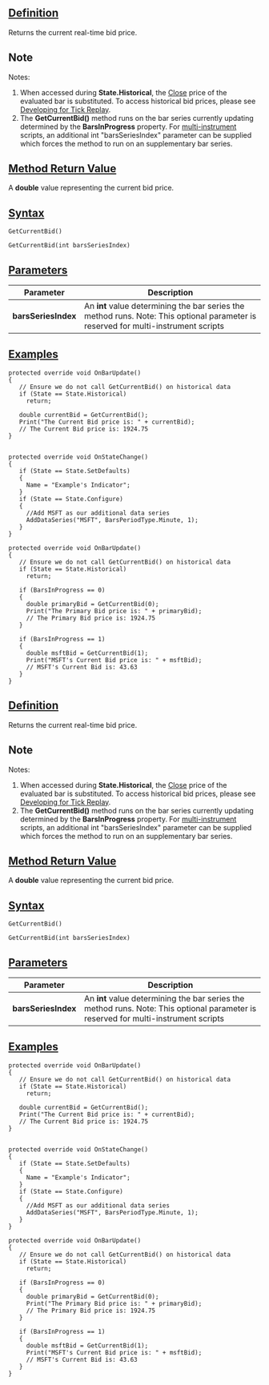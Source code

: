 ## [Definition](https://developer.ninjatrader.com/docs/desktop/getcurrentbid\#definition)

Returns the current real-time bid price.

## Note

Notes:

1. When accessed during **State.Historical**, the [Close](https://developer.ninjatrader.com/docs/desktop/close) price of the evaluated bar is substituted. To access historical bid prices, please see [Developing for Tick Replay](https://developer.ninjatrader.com/docs/desktop/developing_for_tick_replay).
2. The **GetCurrentBid()** method runs on the bar series currently updating determined by the **BarsInProgress** property. For [multi-instrument](https://developer.ninjatrader.com/docs/desktop/multi_time_frame_instruments) scripts, an additional int "barsSeriesIndex" parameter can be supplied which forces the method to run on an supplementary bar series.

## [Method Return Value](https://developer.ninjatrader.com/docs/desktop/getcurrentbid\#method-return-value)

A **double** value representing the current bid price.

## [Syntax](https://developer.ninjatrader.com/docs/desktop/getcurrentbid\#syntax)

`GetCurrentBid()`

`GetCurrentBid(int barsSeriesIndex)`

## [Parameters](https://developer.ninjatrader.com/docs/desktop/getcurrentbid\#parameters)

| Parameter | Description |
| --- | --- |
| **barsSeriesIndex** | An **int** value determining the bar series the method runs. Note: This optional parameter is reserved for multi-instrument scripts |

## [Examples](https://developer.ninjatrader.com/docs/desktop/getcurrentbid\#examples)

```jsx-150469391 csharp
protected override void OnBarUpdate()
{
   // Ensure we do not call GetCurrentBid() on historical data
   if (State == State.Historical)
     return;

   double currentBid = GetCurrentBid();
   Print("The Current Bid price is: " + currentBid);
   // The Current Bid price is: 1924.75
}

```

```jsx-150469391 csharp

protected override void OnStateChange()
{
   if (State == State.SetDefaults)
   {
     Name = "Example's Indicator";
   }
   if (State == State.Configure)
   {
     //Add MSFT as our additional data series
     AddDataSeries("MSFT", BarsPeriodType.Minute, 1);
   }
}

protected override void OnBarUpdate()
{
   // Ensure we do not call GetCurrentBid() on historical data
   if (State == State.Historical)
     return;

   if (BarsInProgress == 0)
   {
     double primaryBid = GetCurrentBid(0);
     Print("The Primary Bid price is: " + primaryBid);
     // The Primary Bid price is: 1924.75
   }

   if (BarsInProgress == 1)
   {
     double msftBid = GetCurrentBid(1);
     Print("MSFT's Current Bid price is: " + msftBid);
     // MSFT's Current Bid is: 43.63
   }
}

```

## [Definition](https://developer.ninjatrader.com/docs/desktop/getcurrentbid\#definition)

Returns the current real-time bid price.

## Note

Notes:

1. When accessed during **State.Historical**, the [Close](https://developer.ninjatrader.com/docs/desktop/close) price of the evaluated bar is substituted. To access historical bid prices, please see [Developing for Tick Replay](https://developer.ninjatrader.com/docs/desktop/developing_for_tick_replay).
2. The **GetCurrentBid()** method runs on the bar series currently updating determined by the **BarsInProgress** property. For [multi-instrument](https://developer.ninjatrader.com/docs/desktop/multi_time_frame_instruments) scripts, an additional int "barsSeriesIndex" parameter can be supplied which forces the method to run on an supplementary bar series.

## [Method Return Value](https://developer.ninjatrader.com/docs/desktop/getcurrentbid\#method-return-value)

A **double** value representing the current bid price.

## [Syntax](https://developer.ninjatrader.com/docs/desktop/getcurrentbid\#syntax)

`GetCurrentBid()`

`GetCurrentBid(int barsSeriesIndex)`

## [Parameters](https://developer.ninjatrader.com/docs/desktop/getcurrentbid\#parameters)

| Parameter | Description |
| --- | --- |
| **barsSeriesIndex** | An **int** value determining the bar series the method runs. Note: This optional parameter is reserved for multi-instrument scripts |

## [Examples](https://developer.ninjatrader.com/docs/desktop/getcurrentbid\#examples)

```jsx-150469391 csharp
protected override void OnBarUpdate()
{
   // Ensure we do not call GetCurrentBid() on historical data
   if (State == State.Historical)
     return;

   double currentBid = GetCurrentBid();
   Print("The Current Bid price is: " + currentBid);
   // The Current Bid price is: 1924.75
}

```

```jsx-150469391 csharp

protected override void OnStateChange()
{
   if (State == State.SetDefaults)
   {
     Name = "Example's Indicator";
   }
   if (State == State.Configure)
   {
     //Add MSFT as our additional data series
     AddDataSeries("MSFT", BarsPeriodType.Minute, 1);
   }
}

protected override void OnBarUpdate()
{
   // Ensure we do not call GetCurrentBid() on historical data
   if (State == State.Historical)
     return;

   if (BarsInProgress == 0)
   {
     double primaryBid = GetCurrentBid(0);
     Print("The Primary Bid price is: " + primaryBid);
     // The Primary Bid price is: 1924.75
   }

   if (BarsInProgress == 1)
   {
     double msftBid = GetCurrentBid(1);
     Print("MSFT's Current Bid price is: " + msftBid);
     // MSFT's Current Bid is: 43.63
   }
}

```